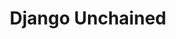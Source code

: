 ---
layout: post
title: Django Unchained
director: Quentin Tarantino
year: 2012
cover: https://images.mubicdn.net/images/film/97340/cache-60345-1574090322/image-w1280.jpg
imdb250: true
---